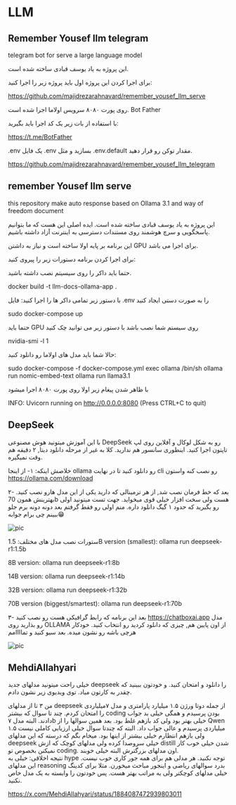 # LLM

## Remember Yousef llm telegram

telegram bot for serve a large language model

این پروژه به یاد یوسف قبادی ساخته شده است.

برای اجرا کردن این پروژه اول باید پروژه زیر را اجرا کنید:

https://github.com/majidrezarahnavard/remember_yousef_llm_serve

روی پورت ۸۰۸۰ سرویس اولاما اجرا شده است.
Bot Father

با استفاده از بات زیر یک کد اجرا باید بگیرید:

https://t.me/BotFather

.env
یک فایل .env بسازید و مثل .env.default مقدار توکن رو قرار دهید.

https://github.com/majidrezarahnavard/remember_yousef_llm_telegram


## remember Yousef llm serve

this repository make auto response based on Ollama 3.1 and way of freedom document

این پروژه به یاد یوسف قبادی ساخته شده است. ایده اصلی این هست که ما بتوانیم پاسخگویی و سرچ هوشمند روی مستندات دسترسی به اینترنت آزاد داشته باشیم.

این برنامه بر پایه اولا ساخته است و نیاز به داشتن GPU برای اجرا می باشد.

برای اجرا کردن برنامه دستورات زیر را پیروی کنید:

حتما باید داکر را روی سیسیتم نصب داشته باشید.

docker build -t llm-docs-ollama-app .

با دستور زیر تمامی داکر ها را اجرا کنید: فایل .env را به صورت دستی ایجاد کنید

sudo docker-compose up

حتما باید GPU روی سیستم شما نصب باشد با دستور زیر می توانید چک کنید

nvidia-smi -l 1

حالا شما باید مدل های اولاما رو دانلود کنید:

sudo docker-compose -f docker-compose.yml exec ollama /bin/sh 
ollama run nomic-embed-text
ollama run llama3.1

با ظاهر شدن پیغام زیر اولا روی پورت ۸۰۸۰ اجرا میشود

INFO:     Uvicorn running on http://0.0.0.0:8080 (Press CTRL+C to quit)



## DeepSeek

با این آموزش میتونید هوش مصنوعی DeepSeek رو به شکل لوکال و آفلاین روی لپ تاپتون اجرا کنید. اینطوری سانسور هم ندارید.
کلا به غیر از مرحله دانلود دیتا, ۲ دقیقه هم وقت نمیگیره.

خلاصش اینکه:
۱- از اینجا ollama رو دانلود کنید تا در نهایت cli رو نصب کنه واستون
https://ollama.com/download

۲- بعد که خط فرمان نصب شد, از هر ترمینالی که دارید یکی از این مدل هارو نصب کنید.
بهترینش همون 70b هست ولی سخت افزار خیلی قوی میخواید. جهت تست میتونید اولی رو بگیرید که حدود ۱ گیگ دانلود داره.
منم اولی رو فقط گرفتم بعد دونه دونه برم جلو ببینم چی برام جوابه😁

![pic](https://pbs.twimg.com/media/GiNqHA7WoAANNiU?format=jpg&name=small)

ستورات نصب مدل های مختلف:
1.5B version (smallest):
ollama run deepseek-r1:1.5b

8B version:
ollama run deepseek-r1:8b

14B version:
ollama run deepseek-r1:14b

32B version:
ollama run deepseek-r1:32b

70B version (biggest/smartest):
ollama run deepseek-r1:70b

۳- بعد این برنامه که رابط گرافیکی هست رو نصب کنید 
https://chatboxai.app
مدل رو بذارید روی OLLAMA
از اون پایین هم, چیزی که دانلود کردید رو انتخاب کنید. خودکار هرچی باشه رو نشون میده. بعد سیو کنید و تماااامم

![pic](https://pbs.twimg.com/media/GiNqXRsX0AERBob?format=jpg&name=small)


## MehdiAllahyari

خیلی راحت میتونید مدلهای جدید deepseek را دانلود و امتحان کنید. و خودتون ببینید که چقدر به کارتون میاد. توی ویدیوی زیر نشون دادم. 
 
من ۳ تا از مدلهای deepseek از جمله دوتا ورژن ۱.۵ میلیارد پارامتری و مدل ۷میلیاردی را امتحان کردم. چند تا سوال که بیشتر coding بودن پرسیدم و همگی خیلی بد جواب دادند. البته مدل ۷b خیلی بهتر بود ولی کد بازهم غلط بود. بعد همین سوالها را از Qwen ۱.۵ میلیاردی پرسیدم و عالی جواب داد. البته که چندتا سوال خیلی ارزیابی کاملی نیست ولی بازهم انتظارم خیلی بیشتر از اینها بود.
میخام بگم که درسته که این مدلهای deepseek خیلی سروصدا کرده ولی مدلهای کوچک که ازش distill شدن خیلی خوب کار نمیکنن بخصوص تو coding. اون مدلهای بزرگترش البته خیلی خوبند.  
نتیجه اخلاقی: خیلی به hype توجه نکنید. هر مدلی هم برای همه جور کاری خوب نیست. این مدلهای reasoning بدرد سوالهای ریاضی و اینجور مباحث میخورن. مثلا برای کدینگ خیلی مدلهای کوچکتر ولی به مراتب بهتر هست. پس خودتون را وابسته به یک مدل خاص نکنید.

https://x.com/MehdiAllahyari/status/1884087472939803011